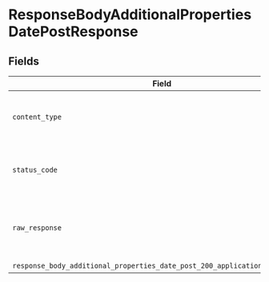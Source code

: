 # ResponseBodyAdditionalPropertiesDatePostResponse


## Fields

| Field                                                                                                                                                                      | Type                                                                                                                                                                       | Required                                                                                                                                                                   | Description                                                                                                                                                                |
| -------------------------------------------------------------------------------------------------------------------------------------------------------------------------- | -------------------------------------------------------------------------------------------------------------------------------------------------------------------------- | -------------------------------------------------------------------------------------------------------------------------------------------------------------------------- | -------------------------------------------------------------------------------------------------------------------------------------------------------------------------- |
| `content_type`                                                                                                                                                             | *String*                                                                                                                                                                   | :heavy_check_mark:                                                                                                                                                         | HTTP response content type for this operation                                                                                                                              |
| `status_code`                                                                                                                                                              | *Integer*                                                                                                                                                                  | :heavy_check_mark:                                                                                                                                                         | HTTP response status code for this operation                                                                                                                               |
| `raw_response`                                                                                                                                                             | [Faraday::Response](https://www.rubydoc.info/gems/faraday/Faraday/Response)                                                                                                | :heavy_minus_sign:                                                                                                                                                         | Raw HTTP response; suitable for custom response parsing                                                                                                                    |
| `response_body_additional_properties_date_post_200_application_json_object`                                                                                                | [T.nilable(Operations::ResponseBodyAdditionalPropertiesDatePost200ApplicationJSON)](../../models/operations/responsebodyadditionalpropertiesdatepost200applicationjson.md) | :heavy_minus_sign:                                                                                                                                                         | OK                                                                                                                                                                         |